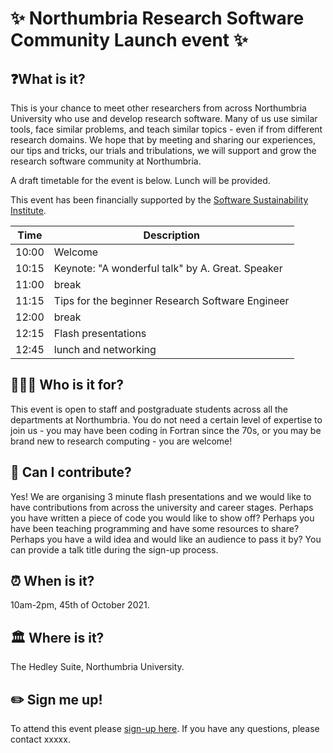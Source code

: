 # ✨ Northumbria Research Software Community Launch event ✨

## ❓What is it?

This is your chance to meet other researchers from across Northumbria University who use and develop research software. Many of us use similar tools, face similar problems, and teach similar topics - even if from different research domains. We hope that by meeting and sharing our experiences, our tips and tricks, our trials and tribulations, we will support and grow the research software community at Northumbria.

A draft timetable for the event is below. Lunch will be provided.

This event has been financially supported by the [Software Sustainability Institute](https://www.software.ac.uk/).

| Time | Description |
|-----|-----|
| 10:00 | Welcome |
| 10:15 | Keynote: "A wonderful talk" by A. Great. Speaker |
| 11:00 | break |
|11:15 | Tips for the beginner Research Software Engineer |
| 12:00 | break |
| 12:15 | Flash presentations |
| 12:45 | lunch and networking |

## 🧑‍🤝‍🧑 Who is it for? 

This event is open to staff and postgraduate students across all the departments at Northumbria. You do not need a certain level of expertise to join us - you may have been coding in Fortran since the 70s, or you may be brand new to research computing - you are welcome! 

## 📢 Can I contribute? 

Yes! We are organising 3 minute flash presentations and we would like to have contributions from across the university and career stages. Perhaps you have written a piece of code you would like to show off? Perhaps you have been teaching programming and have some resources to share? Perhaps you have a wild idea and would like an audience to pass it by? You can provide a talk title during the sign-up process.

## ⏰ When is it? 

10am-2pm, 45th of October 2021.

## 🏛️ Where is it? 

The Hedley Suite, Northumbria University.

## ✏️ Sign me up! 

To attend this event please [sign-up here](). If you have any questions, please contact xxxxx.
